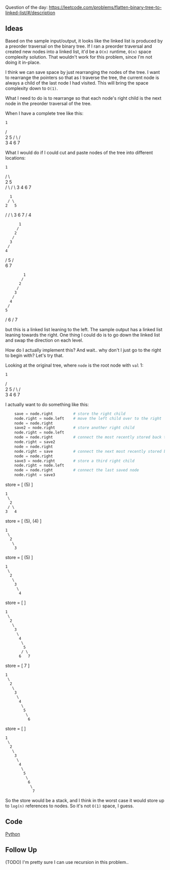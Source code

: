 Question of the day: https://leetcode.com/problems/flatten-binary-tree-to-linked-list/#/description

## Ideas ## 

Based on the sample input/output, it looks like the linked list is
produced by a preorder traversal on the binary tree. If I ran a
preorder traversal and created new nodes into a linked list, it'd be
a `O(n)` runtime, `O(n)` space complexity solution. That wouldn't 
work for this problem, since I'm not doing it in-place.

I think we can save space by just rearranging the nodes of the
tree. I want to rearrange the pointers so that as I traverse the
tree, the current node is always a child of the last node I had
visited. This will bring the space complexity down to `O(1)`.

What I need to do is to rearrange so that each node's right child
is the next node in the preorder traversal of the tree.

When I have a complete tree like this:

    1 
   / \
  2   5
 / \ / \
3  4 6  7

What I would do if I could cut and paste nodes of the tree into
different locations:
    

    1    
   / \   
  2   5  
 / \ / \ 
3  4 6  7

      1    
     / \   
    2   5  
   /   / \ 
  3    6  7
 /
4

          1
         /
        2
       /
      3
     /
    4
   /
  5
 / \
6   7


            1
           /
          2
         /
        3
       /
      4
     /
    5
   /
  6
 /
7

but this is a linked list leaning to the left. The sample output
has a linked list leaning towards the right. One thing I could do is
to go down the linked list and swap the direction on each level.

How do I actually implement this? And wait.. why don't I just go
to the right to begin with? Let's try that.

Looking at the original tree, where `node` is the root node with `val` 1:

    1 
   / \
  2   5
 / \ / \
3  4 6  7

I actually want to do something like this:

```python
    save = node.right         # store the right child
    node.right = node.left    # move the left child over to the right
    node = node.right
    save2 = node.right        # store another right child
    node.right = node.left
    node = node.right         # connect the most recently stored back to the right
    node.right = save2
    node = node.right
    node.right = save         # connect the next most recently stored back to the right
    node = node.right
    save3 = node.right        # store a third right child
    node.right = node.left
    node = node.right         # connect the last saved node
    node.right = save3
```

store = [ (5) ]

    1 
     \
      2
     / \
    3   4

store = [ (5), (4) ]

    1 
     \
      2
       \
        3

store = [ (5) ]

    1 
     \
      2
       \
        3
         \
          4

store = [ ]

    1 
     \
      2
       \
        3
         \
          4
           \
            5
           / \
          6   7

store = [ 7 ]

    1 
     \
      2
       \
        3
         \
          4
           \
            5
             \
              6

store = [ ]

    1 
     \
      2
       \
        3
         \
          4
           \
            5
             \
              6
               \
                7

So the store would be a stack, and I think in the worst case
it would store up to `log(n)` references to nodes. So it's not
`O(1)` space, I guess.

## Code ##

[Python](./flatten.py)

## Follow Up ## 

(TODO) I'm pretty sure I can use recursion in this problem..
